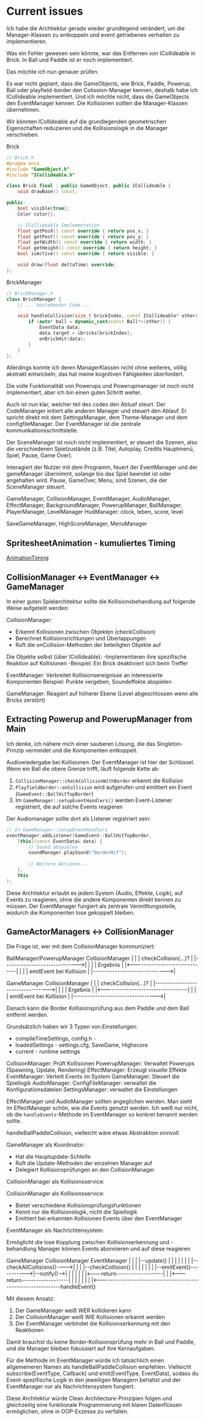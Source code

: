 # Current issues

Ich habe die Archtiektur gerade wieder grundlegend verändert, um die Manager-Klassen zu entkoppeln und event getriebenes
verhalten zu implementieren.

Was ein Fehler gewesen sein könnte, war das Entfernen von ICollideable in Brick. In Ball und Paddle ist er noch
implementiert.

Das möchte ich nun genauer prüfen.

Es war nicht geplant, dass die GameObjects, wie Brick, Paddle, Powerup, Ball oder playfield-border den Colission-Manager
kennen, deshalb habe ich ICollideable implementiert. Und ich möchte nicht, dass die GameObjects den EventManager kennen.
Die Kollisionen sollten die Manager-Klassen übernehmen.

Wir könnten ICollideable auf die grundlegenden geometrischen Eigenschaften reduzieren und die Kollisionslogik in die
Manager verschieben.

Brick

```c++
// Brick.h
#pragma once
#include "GameObject.h"
#include "ICollideable.h"

class Brick final : public GameObject, public ICollideable {
    void drawBase() const;

public:
    bool visible{true};
    Color color{};

    // ICollideable Implementation
    float getPosX() const override { return pos_x; }
    float getPosY() const override { return pos_y; }
    float getWidth() const override { return width; }
    float getHeight() const override { return height; }
    bool isActive() const override { return visible; }

    void draw(float deltaTime) override;
};
```

BrickManager

```c++
// BrickManager.h
class BrickManager {
    // ... bestehender Code ...

    void handleCollision(size_t brickIndex, const ICollideable* other) {
        if (auto* ball = dynamic_cast<const Ball*>(other)) {
            EventData data;
            data.target = &bricks[brickIndex];
            onBrickHit(data);
        }
    }
};
```

Allerdings konnte ich deren ManagerKlassen nicht ohne weiteres, völlig akstrakt entwickeln, das hat meine kognitiven
Fähigkeiten überfordert.

Die volle Funktionalität von Powerups und Powerupmanager ist noch nicht implementiert, aber ich bin einen guten Schritt
weiter.

Auch ist nun klar, welcher teil des codes den Abluaf steurt. Der CodeMananger initiert alle anderen Manager und steuert
den Ablauf.
Er spricht direkt mit dem SettingsManager, dem Theme-Manager und dem configfileManager. Der EventManager ist die
zentrale kommunkationsschnittstelle.

Der SceneManager ist noch nicht implementiert, er steuert die Szenen, also die verschiedenen Spielzustände (z.B. Titel,
Autoplay, Credits Hauptmenü, Spiel, Pause, Game Over).

Interagiert der Nutzer mit dem Programm, feuert der EventManager und der gameManager übernimmt, solange bis das Spiel
beendet ist oder angehalten wird.
Pause, GameOver, Menu, sind Szenen, die der SceneManager steuert.

GameManager, CollisionManager, EventManager, AudioManager, EffectManager,
BackgroundManager, PowerupManager, BallManager, PlayerManager, LevelManager
HudManager: clock, leben, score, level

SaveGameManager, HighScoreManager, MenuManager

## SpritesheetAnimation - kumuliertes Timing

[AnimationTiming](misc/Animation-Timing.md)

## CollisionManager <->  EventManager <-> GameManager

In einer guten Spielarchitektur sollte die Kollisionsbehandlung auf folgende Weise aufgeteilt werden:

CollisionManager:

- Erkennt Kollisionen zwischen Objekten (checkCollision)
- Berechnet Kollisionsrichtungen und Überlappungen
- Ruft die onCollision-Methoden der beteiligten Objekte auf

Die Objekte selbst (über ICollideable):
-Implementieren ihre spezifische Reaktion auf Kollisionen
-Beispiel: Ein Brick deaktiviert sich beim Treffer

EventManager:
Verbreitet Kollisionsereignisse an interessierte Komponenten
Beispiel: Punkte vergeben, Soundeffekte abspielen

GameManager:
Reagiert auf höherer Ebene (Level abgeschlossen wenn alle Bricks zerstört)

## Extracting Powerup and PowerupManager from Main

Ich denke, ich nähere mich einer sauberen Lösung, die das Singleton-Prinzip vermeidet und die Komponenten entkoppelt.

Audiowiedergabe bei Kollisionen:
Der EventManager ist hier der Schlüssel. Wenn ein Ball die obere Grenze trifft, läuft folgende Kette ab:

1. `CollisionManager::checkCollisionWithBorder` erkennt die Kollision
2. `PlayfieldBorder::onCollision` wird aufgerufen und emittiert ein Event (`GameEvent::BallHitTopBorder`)
3. Im `GameManager::setupEventHandlers()` werden Event-Listener registriert, die auf solche Events reagieren

Der Audiomanager sollte dort als Listener registriert sein:

```cpp
// In GameManager::setupEventHandlers
eventManager.addListener(GameEvent::BallHitTopBorder, 
    [this](const EventData& data) {
        // Sound abspielen
        soundManager.playSound("borderHit");
        
        // Weitere Aktionen...
    },
    this
);
```

Diese Architektur erlaubt es jedem System (Audio, Effekte, Logik), auf Events zu reagieren, ohne die andere Komponenten
direkt kennen zu müssen. Der EventManager fungiert als zentrale Vermittlungsstelle, wodurch die Komponenten lose
gekoppelt bleiben.

## GameActorManagers <-> CollisionManager

Die Frage ist, wer mit dem CollisionManager kommuniziert:

BallManager/PowerupManager CollisionManager
| |
| checkCollision(...)? |
|------------------------------>|
| |
| Ergebnis |
|<------------------------------|
| |
| emitEvent bei Kollision |
|------------------------------>|

GameManager CollisionManager
| |
| checkCollision(...)? |
|---------------------------------->|
| |
| Ergebnis |
|<----------------------------------|
| |
| emitEvent bei Kollision |
|---------------------------------->|

Danach kann die Border Kollisionsprüfung aus dem Paddle und dem Ball entfernt werden.

Grundsätzlich haben wir 3 Typen von Einstellungen:

- compileTimeSettings, config.h -
- loadedSettings - settings.cfg, SaveGame, Highscore
- current - runtime settings

CollisionManager: Prüft Kollisionen
PowerupManager: Verwaltet Powerups (Spawning, Update, Rendering)
EffectManager: Erzeugt visuelle Effekte
EventManager: Verteilt Events im System
GameManager: Steuert die Spiellogik
AudioManager:
ConfigFileManager: verwaltet die Konfigurationsdateien
SettingsManager: verwaltet die Einstellungen

EffectManager und AudioManager sollten angeglichen werden.
Man sieht im EffectManager schön, wie die Events genutzt werden.
Ich weiß nur nicht, ob die `handleEvents`-Methode im EventManager so konkret benannt werden sollte.

handleBallPaddleCollision, vielleicht wäre etwas Abstraktion sinnvoll.

GameManager als Koordinator:

- Hat die Hauptupdate-Schleife
- Ruft die Update-Methoden der einzelnen Manager auf
- Delegiert Kollisionsprüfungen an den CollisionManager

CollisionManager als Kollisionsservice:

CollisionManager als Kollisionsservice:

- Bietet verschiedene Kollisionsprüfungsfunktionen
- Kennt nur die Kollisionslogik, nicht die Spiellogik
- Emittiert bei erkannten Kollisionen Events über den EventManager

EventManager als Nachrichtensystem:

Ermöglicht die lose Kopplung zwischen Kollisionserkennung und -behandlung
Manager können Events abonnieren und auf diese reagieren

GameManager CollisionManager EventManager
| | |
|--update()                    | |
| | | |
| |--checkAllCollisions()---->| |
| |--checkCollision()          |
| | | |
| | |--emitEvent()----------->|--notify()-->|
| | | |
| |<---return-------------------| |
|<---return-------------------| | |
| |
| |
|<--------------------------------------------------------------handleEvent()

Mit diesem Ansatz:

1. Der GameManager weiß WER kollidieren kann
2. Der CollisionManager weiß WIE Kollisionen erkannt werden
3. Der EventManager verbindet die Kollisionserkennung mit den Reaktionen

Damit brauchst du keine Border-Kollisionsprüfung mehr in Ball und Paddle, und die Manager bleiben fokussiert auf ihre
Kernaufgaben.

Für die Methode im EventManager würde ich tatsächlich einen allgemeineren Namen als handleBallPaddleCollision empfehlen.
Vielleicht subscribe(EventType, Callback) und emit(EventType, EventData), sodass du Event-spezifische Logik in den
jeweiligen Managern behältst und der EventManager nur als Nachrichtensystem fungiert.

Diese Architektur würde Clean Architecture-Prinzipien folgen und gleichzeitig eine funktionale Programmierung mit klaren
Datenflüssen ermöglichen, ohne in OOP-Exzesse zu verfallen.

